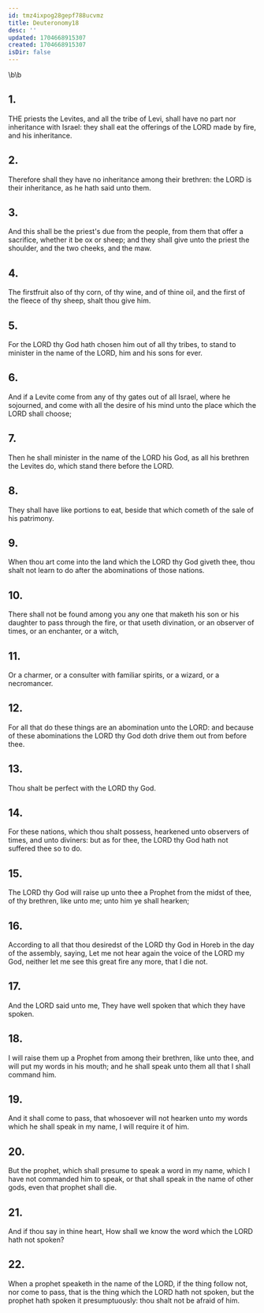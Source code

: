 ```yaml
---
id: tmz4ixpog28gepf788ucvmz
title: Deuteronomy18
desc: ''
updated: 1704668915307
created: 1704668915307
isDir: false
---
```

\b\b
## 1.
THE priests the Levites, and all the tribe of Levi, shall have no part nor inheritance with Israel: they shall eat the offerings of the LORD made by fire, and his inheritance.
## 2.
Therefore shall they have no inheritance among their brethren: the LORD is their inheritance, as he hath said unto them.
## 3.
And this shall be the priest's due from the people, from them that offer a sacrifice, whether it be ox or sheep; and they shall give unto the priest the shoulder, and the two cheeks, and the maw.
## 4.
The firstfruit also of thy corn, of thy wine, and of thine oil, and the first of the fleece of thy sheep, shalt thou give him.
## 5.
For the LORD thy God hath chosen him out of all thy tribes, to stand to minister in the name of the LORD, him and his sons for ever.
## 6.
And if a Levite come from any of thy gates out of all Israel, where he sojourned, and come with all the desire of his mind unto the place which the LORD shall choose;
## 7.
Then he shall minister in the name of the LORD his God, as all his brethren the Levites do, which stand there before the LORD.
## 8.
They shall have like portions to eat, beside that which cometh of the sale of his patrimony.
## 9.
When thou art come into the land which the LORD thy God giveth thee, thou shalt not learn to do after the abominations of those nations.
## 10.
There shall not be found among you any one that maketh his son or his daughter to pass through the fire, or that useth divination, or an observer of times, or an enchanter, or a witch,
## 11.
Or a charmer, or a consulter with familiar spirits, or a wizard, or a necromancer.
## 12.
For all that do these things are an abomination unto the LORD: and because of these abominations the LORD thy God doth drive them out from before thee.
## 13.
Thou shalt be perfect with the LORD thy God.
## 14.
For these nations, which thou shalt possess, hearkened unto observers of times, and unto diviners: but as for thee, the LORD thy God hath not suffered thee so to do.
## 15.
The LORD thy God will raise up unto thee a Prophet from the midst of thee, of thy brethren, like unto me; unto him ye shall hearken;
## 16.
According to all that thou desiredst of the LORD thy God in Horeb in the day of the assembly, saying, Let me not hear again the voice of the LORD my God, neither let me see this great fire any more, that I die not.
## 17.
And the LORD said unto me, They have well spoken that which they have spoken.
## 18.
I will raise them up a Prophet from among their brethren, like unto thee, and will put my words in his mouth; and he shall speak unto them all that I shall command him.
## 19.
And it shall come to pass, that whosoever will not hearken unto my words which he shall speak in my name, I will require it of him.
## 20.
But the prophet, which shall presume to speak a word in my name, which I have not commanded him to speak, or that shall speak in the name of other gods, even that prophet shall die.
## 21.
And if thou say in thine heart, How shall we know the word which the LORD hath not spoken?
## 22.
When a prophet speaketh in the name of the LORD, if the thing follow not, nor come to pass, that is the thing which the LORD hath not spoken, but the prophet hath spoken it presumptuously: thou shalt not be afraid of him.

